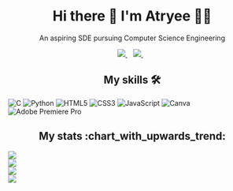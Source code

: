 <h1 align='center'>
  Hi there 👋 I'm Atryee 👨‍💻
</h1>

<p align='center'>
  An aspiring SDE pursuing Computer Science Engineering
</p>

<p align='center'>
  
  <a href="https://www.linkedin.com/in/atryee-dhar-07b246218">
    <img src="https://img.shields.io/badge/LinkedIn-0077B5?style=for-the-badge&logo=linkedin&logoColor=white" />
  </a>&nbsp;&nbsp;
  <a href="mailto:atryeedhar23@gmail.com">
    <img src="https://img.shields.io/badge/Gmail-D14836?style=for-the-badge&logo=gmail&logoColor=white"/>
  </a>&nbsp;&nbsp;
  <br>
  
</p>

<h2 align='center'>
  My skills 🛠
</h2>

![C](https://img.shields.io/badge/C-00599C?style=for-the-badge&logo=c&logoColor=white) ![Python](https://img.shields.io/badge/Python-FFD43B?style=for-the-badge&logo=python&logoColor=blue) ![HTML5](https://img.shields.io/badge/HTML5-E34F26?style=for-the-badge&logo=html5&logoColor=white) ![CSS3](https://img.shields.io/badge/CSS3-1572B6?style=for-the-badge&logo=css3&logoColor=white) ![JavaScript](https://img.shields.io/badge/JavaScript-323330?style=for-the-badge&logo=javascript&logoColor=F7DF1E) ![Canva](https://img.shields.io/badge/Canva-%2300C4CC.svg?&style=for-the-badge&logo=Canva&logoColor=white) ![Adobe Premiere Pro](https://img.shields.io/badge/Adobe%20Premiere%20Pro-9999FF?style=for-the-badge&logo=Adobe%20Premiere%20Pro&logoColor=white)

<h2 align='center'>
  My stats :chart_with_upwards_trend:
</h2>

![](https://github-readme-stats.vercel.app/api?username=Ats023&theme=dark&hide_border=false&include_all_commits=true&count_private=true)<br/>
![](https://github-readme-streak-stats.herokuapp.com/?user=Ats023&theme=dark&hide_border=false)<br/>
![](https://github-readme-stats.vercel.app/api/top-langs/?username=Ats023&theme=dark&hide_border=false&include_all_commits=true&count_private=true&layout=compact)<br/>
![](https://hits.seeyoufarm.com/api/count/incr/badge.svg?url=https%3A%2F%2Fgithub.com%2F{username}1212%2Fhit-counter)
